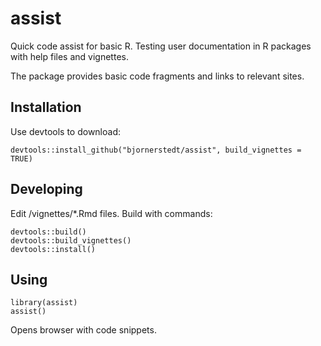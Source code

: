 # assist
Quick code assist for basic R. Testing user documentation in R packages with help files and vignettes.

The package provides basic code fragments and links to relevant sites.

## Installation

Use devtools to download:

```
devtools::install_github("bjornerstedt/assist", build_vignettes = TRUE)
```

## Developing

Edit /vignettes/*.Rmd files.  Build with commands:

```
devtools::build()
devtools::build_vignettes()
devtools::install()
```

## Using
```
library(assist)
assist()
```
Opens browser with code snippets.
